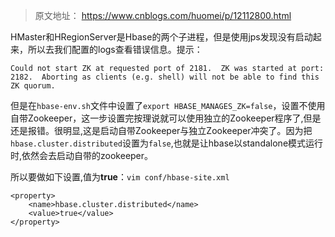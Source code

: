> 原文地址： <https://www.cnblogs.com/huomei/p/12112800.html>

HMaster和HRegionServer是Hbase的两个子进程，但是使用jps发现没有启动起来，所以去我们配置的logs查看错误信息。提示：

	Could not start ZK at requested port of 2181.  ZK was started at port: 2182.  Aborting as clients (e.g. shell) will not be able to find this ZK quorum.

但是在`hbase-env.sh`文件中设置了`export HBASE_MANAGES_ZK=false`，设置不使用自带Zookeeper，这一步设置完按理说就可以使用独立的Zookeeper程序了,但是还是报错。很明显,这是启动自带Zookeeper与独立Zookeeper冲突了。因为把`hbase.cluster.distributed`设置为`false`,也就是让hbase以standalone模式运行时,依然会去启动自带的zookeeper。

所以要做如下设置,值为**true**：`vim conf/hbase-site.xml`

	<property>
	    <name>hbase.cluster.distributed</name>
	    <value>true</value> 
	</property>
 